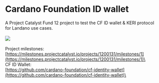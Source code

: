 # Cardano Foundation ID wallet

A Project Catalyst Fund 12 project to test the CF ID wallet & KERI protocol for Landano use cases.\
\
![](<../.gitbook/assets/Screenshot 2024-08-31 at 12.14.57 PM.png>)\
\
Project milestones:\
[https://milestones.projectcatalyst.io/projects/1200131/milestones/1](https://milestones.projectcatalyst.io/projects/1200131/milestones/1)\
\
CF ID Wallet:\
[https://github.com/cardano-foundation/cf-identity-wallet](https://github.com/cardano-foundation/cf-identity-wallet)\
